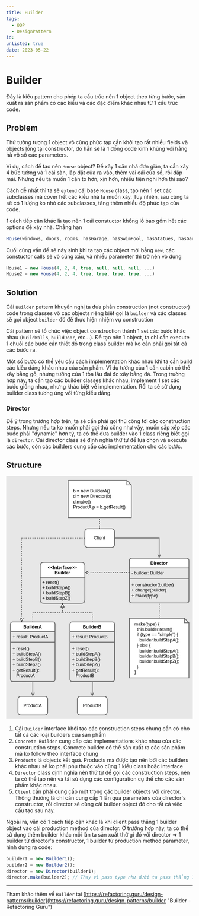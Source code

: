 ```yaml
---
title: Builder
tags:
  - OOP
  - DesignPattern
id:
unlisted: true
date: 2023-05-22
---
```


# Builder

Đây là kiểu pattern cho phép ta cấu trúc nên 1 object theo từng bước, sản xuất ra sán phẩm có các kiểu và các đặc điểm khác nhau từ 1 cấu trúc code.

## Problem

Thử tưởng tượng 1 object vô cùng phức tạp cần khởi tạo rất nhiều fields và objects lồng tại constructor, đó hẳn sẽ là 1 đống code kinh khủng với hằng hà vô số các parameters.

Ví dụ, cách để tạo nên `House` object? Để xây 1 căn nhà đơn giản, ta cần xây 4 bức tường và 1 cái sàn, lắp đặt cửa ra vào, thêm vài cái cửa sổ, rồi đắp mái. Nhưng nếu ta muốn 1 căn to hơn, xịn hơn, nhiều tiện nghi hơn thì sao?

Cách dễ nhất thì ta sẽ `extend` cái base `House` class, tạo nên 1 set các subclasses mà cover hết các kiểu nhà ta muốn xây. Tuy nhiên, sau cùng ta sẽ có 1 lượng ko nhỏ các subclasses, tăng thêm nhiều độ phức tạp của code.

1 cách tiếp cận khác là tạo nên 1 cái constuctor khổng lồ bao gồm hết các options để xây nhà. Chẳng hạn

```ts
House(windows, doors, rooms, hasGarage, hasSwimPool, hasStatues, hasGarden, ...)
```

Cuối cùng vấn đề sẽ nảy sinh khi ta tạo các object mới bằng `new`, các constuctor calls sẽ vô cùng xấu, và nhiều parameter thì trở nên vô dụng

```ts
House1 = new House(4, 2, 4, true, null, null, null, ...)
House2 = new House(4, 2, 4, true, true, true, true, ...)
```

## Solution

Cái `Builder` pattern khuyến nghị ta đưa phần construction (not constructor) code trong classes vô các objects riêng biệt gọi là `builder` và các classes sẽ gọi object `builder` đó để thực hiện nhiệm vụ construction

Cái pattern sẽ tổ chức việc object construction thành 1 set các bước khác nhau (`buildWalls`, `buildDoor`, etc...). Để tạo nên 1 object, ta chỉ cần execute 1 chuỗi các bước cần thiết đó trong class builder mà ko cần phải gọi tất cả các bước ra.

Một số bước có thể yêu cầu cách implementation khác nhau khi ta cần build các kiểu dáng khác nhau của sản phẩm. Ví dụ tường của 1 căn cabin có thể xây bằng gỗ, nhưng tường của 1 tòa lâu đài đc xây bằng đá. Trong trường hợp này, ta cần tạo các builder classes khác nhau, implement 1 set các bước giống nhau, nhưng khác biệt về implementation. Rồi ta sẽ sử dụng builder class tương ứng với từng kiểu dáng.

### Director

Để ý trong trường hợp trên, ta sẽ cần phải gọi thủ công tới các construction steps. Nhưng nếu ta ko muốn phải gọi thủ công như vậy, muốn sắp xếp các bước phải "dynamic" hơn tý, ta có thể đưa builder vào 1 class riêng biêt gọi là `director`. Cái director class sẽ định nghĩa thứ tự để lựa chọn và execute các bước, còn các builders cung cấp các implementation cho các bước.

## Structure

![Builder Structure diagram](/img/oop/builder.webp)

1. Cái `Builder` interface khởi tạo các construction steps chung cần có cho tất cả các loại builders của sản phẩm
2. `Concrete Builder` cung cấp các implementations khác nhau của các construction steps. Concrete builder có thể sản xuất ra các sản phẩm mà ko follow theo interface chung
3. `Products` là objects kết quả. Products mà được tạo nên bởi các builders khác nhau sẽ ko phải phụ thuộc vào cùng 1 kiểu class hoặc interface
4. `Director` class định nghĩa nên thứ tự để gọi các construction steps, nên ta có thể tạo nên và tái sử dụng các configuration cụ thể cho các sản phẩm khác nhau.
5. `Client` cần phải cung cấp một trong các builder objects với director. Thông thường là chỉ cần cung cấp 1 lần qua parameters của director's constructor, rồi director sẽ dùng cái builder object đó cho tất cả việc cấu tạo sau này.

Ngoài ra, vẫn có 1 cách tiếp cận khác là khi client pass thẳng 1 builder object vào cái production method của director. Ở trường hợp này, ta có thể sử dụng thêm builder khác mỗi lần ta sản xuất thứ gì đó với director => 1 builder từ director's constructor, 1 builder từ production method parameter, hình dung ra code:

```ts
builder1 = new Builder1();
builder2 = new Builder2();
director = new Director(builder1);
director.make(builder2); // Thay vì pass type như dười ta pass thẳng 1 builder luôn
```

---

Tham khảo thêm về `Builder` tại [https://refactoring.guru/design-patterns/builder](https://refactoring.guru/design-patterns/builder "Builder - Refactoring Guru")
